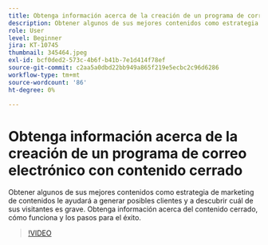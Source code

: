 ```yaml
---
title: Obtenga información acerca de la creación de un programa de correo electrónico con contenido cerrado
description: Obtener algunos de sus mejores contenidos como estrategia de marketing de contenidos le ayudará a generar posibles clientes y a descubrir cuál de sus visitantes es grave. Obtenga información acerca de las... (las descripciones deben tener entre 60 y 160 caracteres)
role: User
level: Beginner
jira: KT-10745
thumbnail: 345464.jpeg
exl-id: bcf0ded2-573c-4b6f-b41b-7e1d414f78ef
source-git-commit: c2aa5a0dbd22bb949a865f219e5ecbc2c96d6286
workflow-type: tm+mt
source-wordcount: '86'
ht-degree: 0%

---
```


# Obtenga información acerca de la creación de un programa de correo electrónico con contenido cerrado

Obtener algunos de sus mejores contenidos como estrategia de marketing de contenidos le ayudará a generar posibles clientes y a descubrir cuál de sus visitantes es grave. Obtenga información acerca del contenido cerrado, cómo funciona y los pasos para el éxito.

>[!VIDEO](https://video.tv.adobe.com/v/345464/?quality=12&learn=on)
